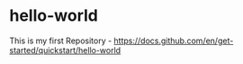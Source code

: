 # hello-world
This is my first Repository - https://docs.github.com/en/get-started/quickstart/hello-world
